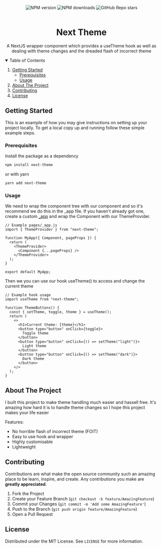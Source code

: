 <div align="center">
    <img alt="NPM version" src="https://img.shields.io/npm/v/next-theme?style=for-the-badge">
    <img alt="NPM downloads" src="https://img.shields.io/npm/dm/next-theme?style=for-the-badge">
    <img alt="GitHub Repo stars" src="https://img.shields.io/github/stars/alfieJones/next-theme?style=for-the-badge">
</div>

<!-- PROJECT LOGO -->
<br />
<p align="center">
  <h1 align="center">Next Theme</h1>

  <p align="center">
    A NextJS wrapper component which provides a useTheme hook as well as dealing with theme changes and the dreaded flash of incorrect theme
  </p>
</p>



<!-- TABLE OF CONTENTS -->
<details open="open">
  <summary>Table of Contents</summary>
  <ol>
    <li>
      <a href="#getting-started">Getting Started</a>
      <ul>
        <li><a href="#prerequisites">Prerequisites</a></li>
        <li><a href="#Usage">Usage</a></li>
      </ul>
    </li>
    <li><a href="#about-the-project">About The Project</a></li>
    <li><a href="#contributing">Contributing</a></li>
    <li><a href="#license">License</a></li>
  </ol>
</details>

<!-- GETTING STARTED -->
## Getting Started

This is an example of how you may give instructions on setting up your project locally.
To get a local copy up and running follow these simple example steps.

### Prerequisites

Install the package as a dependency
  ```sh
  npm install next-theme
  ```
  or with yarn
  ```sh
  yarn add next-theme
  ```

### Usage
We need to wrap the component tree with our component and so it's recommend we do this in the _app file.
If you haven't already got one, create a custom [_app](https://nextjs.org/docs/advanced-features/custom-app) and wrap the Component with our ThemeProvider.


```JS
// Example pages/_app.js
import { ThemeProvider } from "next-theme";

function MyApp({ Component, pageProps }) {
  return (
    <ThemeProvider>
      <Component {...pageProps} />
    </ThemeProvider>
  );
}

export default MyApp;
```

Then we you can use our hook useTheme() to access and change the current theme

```JS
// Example hook usage
import useTheme from "next-theme";

function ThemeButtons() {
  const { setTheme, toggle, theme } = useTheme();
  return (
    <>
      <h1>Current theme: {theme}</h1>
      <button type="button" onClick={toggle}>
        Toggle theme
      </button>
      <button type="button" onClick={() => setTheme("light")}>
        Light theme
      </button>
      <button type="button" onClick={() => setTheme("dark")}>
        Dark theme
      </button>
    </>
  );
}
```


 
## About The Project

I built this project to make theme handling much easier and hassell free. It's amazing how hard it is to handle theme changes so I hope this project makes your life easier

Features:
* No horrible flash of incorrect theme (FOIT) 
* Easy to use hook and wrapper
* Highly customisable
* Lightweight

<!-- CONTRIBUTING -->
## Contributing

Contributions are what make the open source community such an amazing place to be learn, inspire, and create. Any contributions you make are **greatly appreciated**.

1. Fork the Project
2. Create your Feature Branch (`git checkout -b feature/AmazingFeature`)
3. Commit your Changes (`git commit -m 'Add some AmazingFeature'`)
4. Push to the Branch (`git push origin feature/AmazingFeature`)
5. Open a Pull Request


<!-- LICENSE -->
## License

Distributed under the MIT License. See `LICENSE` for more information.
